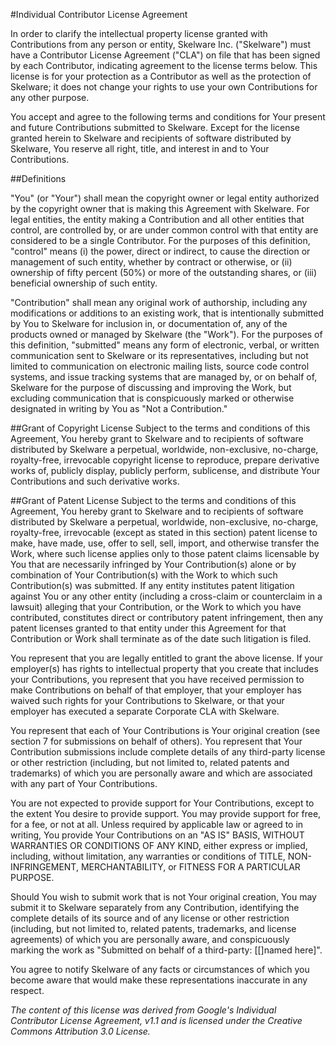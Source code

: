#Individual Contributor License Agreement

In order to clarify the intellectual property license granted with Contributions from any person or entity, Skelware Inc. ("Skelware") must have a Contributor License Agreement ("CLA") on file that has been signed by each Contributor, indicating agreement to the license terms below. This license is for your protection as a Contributor as well as the protection of Skelware; it does not change your rights to use your own Contributions for any other purpose.

You accept and agree to the following terms and conditions for Your present and future Contributions submitted to Skelware. Except for the license granted herein to Skelware and recipients of software distributed by Skelware, You reserve all right, title, and interest in and to Your Contributions.

##Definitions

"You" (or "Your") shall mean the copyright owner or legal entity authorized by the copyright owner that is making this Agreement with Skelware. For legal entities, the entity making a Contribution and all other entities that control, are controlled by, or are under common control with that entity are considered to be a single Contributor. For the purposes of this definition, "control" means (i) the power, direct or indirect, to cause the direction or management of such entity, whether by contract or otherwise, or (ii) ownership of fifty percent (50%) or more of the outstanding shares, or (iii) beneficial ownership of such entity.

"Contribution" shall mean any original work of authorship, including any modifications or additions to an existing work, that is intentionally submitted by You to Skelware for inclusion in, or documentation of, any of the products owned or managed by Skelware (the "Work"). For the purposes of this definition, "submitted" means any form of electronic, verbal, or written communication sent to Skelware or its representatives, including but not limited to communication on electronic mailing lists, source code control systems, and issue tracking systems that are managed by, or on behalf of, Skelware for the purpose of discussing and improving the Work, but excluding communication that is conspicuously marked or otherwise designated in writing by You as "Not a Contribution."

##Grant of Copyright License
Subject to the terms and conditions of this Agreement, You hereby grant to Skelware and to recipients of software distributed by Skelware a perpetual, worldwide, non-exclusive, no-charge, royalty-free, irrevocable copyright license to reproduce, prepare derivative works of, publicly display, publicly perform, sublicense, and distribute Your Contributions and such derivative works.

##Grant of Patent License
Subject to the terms and conditions of this Agreement, You hereby grant to Skelware and to recipients of software distributed by Skelware a perpetual, worldwide, non-exclusive, no-charge, royalty-free, irrevocable (except as stated in this section) patent license to make, have made, use, offer to sell, sell, import, and otherwise transfer the Work, where such license applies only to those patent claims licensable by You that are necessarily infringed by Your Contribution(s) alone or by combination of Your Contribution(s) with the Work to which such Contribution(s) was submitted. If any entity institutes patent litigation against You or any other entity (including a cross-claim or counterclaim in a lawsuit) alleging that your Contribution, or the Work to which you have contributed, constitutes direct or contributory patent infringement, then any patent licenses granted to that entity under this Agreement for that Contribution or Work shall terminate as of the date such litigation is filed.

You represent that you are legally entitled to grant the above license. If your employer(s) has rights to intellectual property that you create that includes your Contributions, you represent that you have received permission to make Contributions on behalf of that employer, that your employer has waived such rights for your Contributions to Skelware, or that your employer has executed a separate Corporate CLA with Skelware.

You represent that each of Your Contributions is Your original creation (see section 7 for submissions on behalf of others). You represent that Your Contribution submissions include complete details of any third-party license or other restriction (including, but not limited to, related patents and trademarks) of which you are personally aware and which are associated with any part of Your Contributions.

You are not expected to provide support for Your Contributions, except to the extent You desire to provide support. You may provide support for free, for a fee, or not at all. Unless required by applicable law or agreed to in writing, You provide Your Contributions on an "AS IS" BASIS, WITHOUT WARRANTIES OR CONDITIONS OF ANY KIND, either express or implied, including, without limitation, any warranties or conditions of TITLE, NON- INFRINGEMENT, MERCHANTABILITY, or FITNESS FOR A PARTICULAR PURPOSE.

Should You wish to submit work that is not Your original creation, You may submit it to Skelware separately from any Contribution, identifying the complete details of its source and of any license or other restriction (including, but not limited to, related patents, trademarks, and license agreements) of which you are personally aware, and conspicuously marking the work as "Submitted on behalf of a third-party: [[]named here]".

You agree to notify Skelware of any facts or circumstances of which you become aware that would make these representations inaccurate in any respect.

*The content of this license was derived from Google's Individual Contributor License Agreement, v1.1 and is licensed under the Creative Commons Attribution 3.0 License.*
